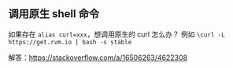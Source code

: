 ## 调用原生 shell 命令

如果存在 `alias curl=xxx`，想调用原生的 curl 怎么办？
例如 `\curl -L https://get.rvm.io | bash -s stable`

解答：https://stackoverflow.com/a/16506263/4622308
